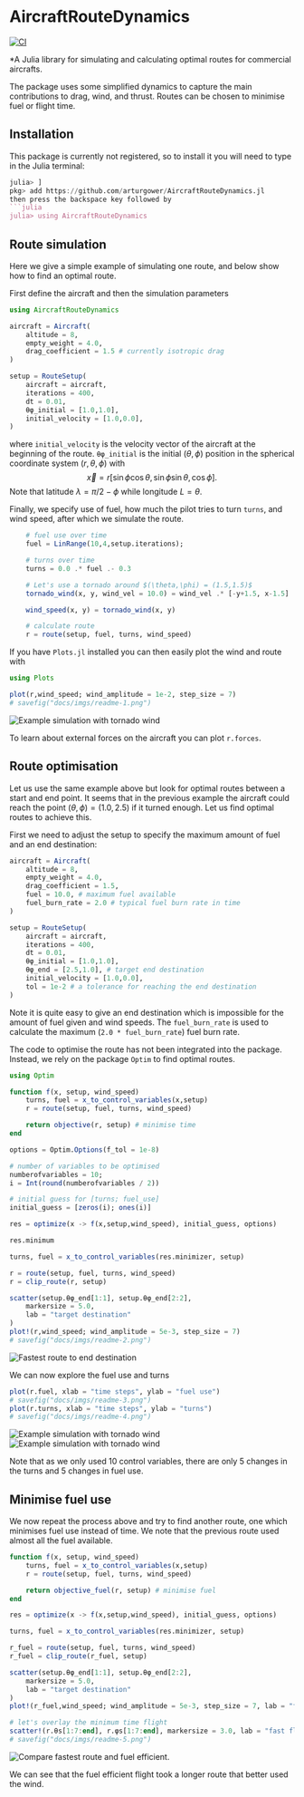 # AircraftRouteDynamics

[![CI][ci-img]][ci-url] 

[ci-img]: https://github.com/arturgower/AircraftRouteDynamics.jl/actions/workflows/ci.yml/badge.svg
[ci-url]: https://github.com/arturgower/AircraftRouteDynamics.jl/actions/workflows/ci.yml

*A Julia library for simulating and calculating optimal routes for commercial aircrafts. 

The package uses some simplified dynamics to capture the main contributions to drag, wind, and thrust. Routes can be chosen to minimise fuel or flight time.

## Installation
This package is currently not registered, so to install it you will need to type in the Julia terminal: 
```julia
julia> ]
pkg> add https://github.com/arturgower/AircraftRouteDynamics.jl
then press the backspace key followed by
```julia
julia> using AircraftRouteDynamics
```

## Route simulation

Here we give a simple example of simulating one route, and below show how to find an optimal route.

First define the aircraft and then the simulation parameters
```julia
using AircraftRouteDynamics

aircraft = Aircraft(
    altitude = 8,
    empty_weight = 4.0, 
    drag_coefficient = 1.5 # currently isotropic drag
)

setup = RouteSetup(
    aircraft = aircraft,
    iterations = 400, 
    dt = 0.01, 
    θφ_initial = [1.0,1.0], 
    initial_velocity = [1.0,0.0],
)
```
where `initial_velocity` is the velocity vector of the aircraft at the beginning of the route. `θφ_initial` is the initial $(\theta, \phi)$ position in the spherical coordinate system $(r,\theta,\phi)$ with
$$
\vec x = r [ \sin \phi \cos \theta, \sin \phi \sin \theta,   \cos \phi].
$$
Note that latitude $\lambda = \pi/2 - \phi$ while longitude $L = \theta$.

Finally, we specify use of fuel, how much the pilot tries to turn `turns`, and wind speed, after which we simulate the route. 
```julia
    # fuel use over time
    fuel = LinRange(10,4,setup.iterations);

    # turns over time
    turns = 0.0 .* fuel .- 0.3

    # Let's use a tornado around $(\theta,\phi) = (1.5,1.5)$
    tornado_wind(x, y, wind_vel = 10.0) = wind_vel .* [-y+1.5, x-1.5] ./ (sqrt(x^2 + y^2))

    wind_speed(x, y) = tornado_wind(x, y)

    # calculate route
    r = route(setup, fuel, turns, wind_speed)
```
If you have `Plots.jl` installed you can then easily plot the wind and route with
```julia
using Plots

plot(r,wind_speed; wind_amplitude = 1e-2, step_size = 7)
# savefig("docs/imgs/readme-1.png")
```
![Example simulation with tornado wind](docs/imgs/readme-1.png)

To learn about external forces on the aircraft you can plot `r.forces`.

## Route optimisation

Let us use the same example above but look for optimal routes between a start and end point. It seems that in the previous example the aircraft could reach the point $(\theta,\phi) = (1.0,2.5)$ if it turned enough. Let us find optimal routes to achieve this.

First we need to adjust the setup to specify the maximum amount of fuel and an end destination:
```julia
aircraft = Aircraft(
    altitude = 8,
    empty_weight = 4.0, 
    drag_coefficient = 1.5,
    fuel = 10.0, # maximum fuel available
    fuel_burn_rate = 2.0 # typical fuel burn rate in time
)

setup = RouteSetup(
    aircraft = aircraft,
    iterations = 400, 
    dt = 0.01, 
    θφ_initial = [1.0,1.0], 
    θφ_end = [2.5,1.0], # target end destination
    initial_velocity = [1.0,0.0],
    tol = 1e-2 # a tolerance for reaching the end destination
)
```
Note it is quite easy to give an end destination which is impossible for the amount of fuel given and wind speeds. The `fuel_burn_rate` is used to calculate the maximum (`2.0 * fuel_burn_rate`) fuel burn rate.

The code to optimise the route has not been integrated into the package. Instead, we rely on the package `Optim` to find optimal routes.

```julia
using Optim 

function f(x, setup, wind_speed)
    turns, fuel = x_to_control_variables(x,setup)
    r = route(setup, fuel, turns, wind_speed)

    return objective(r, setup) # minimise time
end

options = Optim.Options(f_tol = 1e-8)

# number of variables to be optimised
numberofvariables = 10;
i = Int(round(numberofvariables / 2))

# initial guess for [turns; fuel_use]
initial_guess = [zeros(i); ones(i)]

res = optimize(x -> f(x,setup,wind_speed), initial_guess, options)

res.minimum

turns, fuel = x_to_control_variables(res.minimizer, setup) 

r = route(setup, fuel, turns, wind_speed)
r = clip_route(r, setup)

scatter(setup.θφ_end[1:1], setup.θφ_end[2:2], 
    markersize = 5.0,
    lab = "target destination"
)
plot!(r,wind_speed; wind_amplitude = 5e-3, step_size = 7)
# savefig("docs/imgs/readme-2.png")
```
![Fastest route to end destination](docs/imgs/readme-2.png)

We can now explore the fuel use and turns 
```julia
plot(r.fuel, xlab = "time steps", ylab = "fuel use")
# savefig("docs/imgs/readme-3.png")
plot(r.turns, xlab = "time steps", ylab = "turns")
# savefig("docs/imgs/readme-4.png")
```
![Example simulation with tornado wind](docs/imgs/readme-3.png)
![Example simulation with tornado wind](docs/imgs/readme-4.png)

Note that as we only used 10 control variables, there are only 5 changes in the turns and 5 changes in fuel use.

## Minimise fuel use

We now repeat the process above and try to find another route, one which minimises fuel use instead of time. We note that the previous route used almost all the fuel available.

```julia
function f(x, setup, wind_speed)
    turns, fuel = x_to_control_variables(x,setup)
    r = route(setup, fuel, turns, wind_speed)

    return objective_fuel(r, setup) # minimise fuel
end

res = optimize(x -> f(x,setup,wind_speed), initial_guess, options)

turns, fuel = x_to_control_variables(res.minimizer, setup) 

r_fuel = route(setup, fuel, turns, wind_speed)
r_fuel = clip_route(r_fuel, setup)

scatter(setup.θφ_end[1:1], setup.θφ_end[2:2], 
    markersize = 5.0,
    lab = "target destination"
)
plot!(r_fuel,wind_speed; wind_amplitude = 5e-3, step_size = 7, lab = "fuel efficient")

# let's overlay the minimum time flight
scatter!(r.θs[1:7:end], r.φs[1:7:end], markersize = 3.0, lab = "fast flight")
# savefig("docs/imgs/readme-5.png")
```
![Compare fastest route and fuel efficient.](docs/imgs/readme-5.png)

We can see that the fuel efficient flight took a longer route that better used the wind.